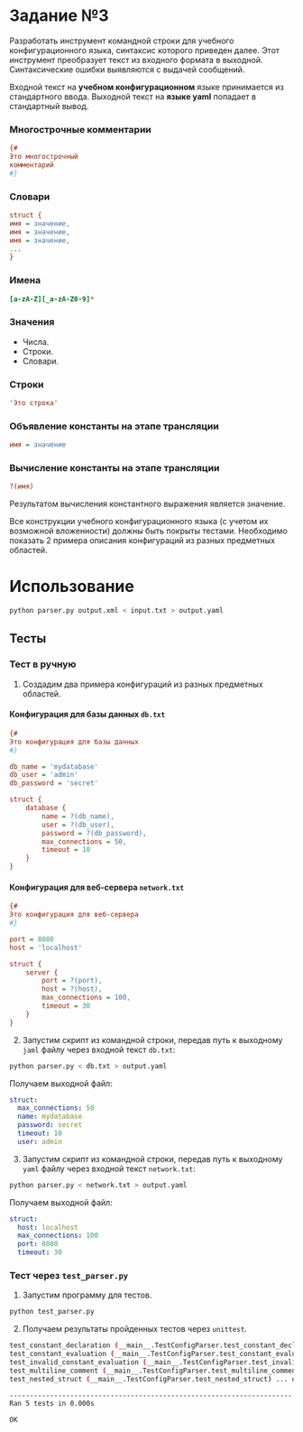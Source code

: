 # Задание №3

Разработать инструмент командной строки для учебного конфигурационного языка, синтаксис которого приведен далее. Этот инструмент преобразует текст из входного формата в выходной. Синтаксические ошибки выявляются с выдачей сообщений.

Входной текст на **учебном конфигурационном** языке принимается из стандартного ввода. Выходной текст на **языке yaml** попадает в стандартный вывод.

### Многострочные комментарии

```cfg
{#
Это многострочный
комментарий
#}
```

### Словари

```cfg
struct {
имя = значение,
имя = значение,
имя = значение,
...
}
```

### Имена

```cfg
[a-zA-Z][_a-zA-Z0-9]*
```

### Значения

- Числа.
- Строки.
- Словари.

### Строки

```cfg
'Это строка'
```

### Объявление константы на этапе трансляции

```cfg
имя = значение
```

### Вычисление константы на этапе трансляции

```cfg
?(имя)
```

Результатом вычисления константного выражения является значение.

Все конструкции учебного конфигурационного языка (с учетом их возможной вложенности) должны быть покрыты тестами. Необходимо показать 2 примера описания конфигураций из разных предметных областей.

# Использование

```sh
python parser.py output.xml < input.txt > output.yaml
```

## Тесты

### Тест в ручную

1. Создадим два примера конфигураций из разных предметных областей.

#### Конфигурация для базы данных `db.txt`


```cfg
{#
Это конфигурация для базы данных
#}

db_name = 'mydatabase'
db_user = 'admin'
db_password = 'secret'

struct {
    database {
        name = ?(db_name),
        user = ?(db_user),
        password = ?(db_password),
        max_connections = 50,
        timeout = 10
    }
}
```

#### Конфигурация для веб-сервера `network.txt`

```cfg
{#
Это конфигурация для веб-сервера
#}

port = 8080
host = 'localhost'

struct {
    server {
        port = ?(port),
        host = ?(host),
        max_connections = 100,
        timeout = 30
    }
}
```

2. Запустим скрипт из командной строки, передав путь к выходному `jaml` файлу через входной текст `db.txt`:

```sh
python parser.py < db.txt > output.yaml
```

Получаем выходной файл:

```yaml
struct:
  max_connections: 50
  name: mydatabase
  password: secret
  timeout: 10
  user: admin

```

3. Запустим скрипт из командной строки, передав путь к выходному `yaml` файлу через входной текст `network.txt`:

```sh
python parser.py < network.txt > output.yaml
```

Получаем выходной файл:

```yaml
struct:
  host: localhost
  max_connections: 100
  port: 8080
  timeout: 30

```

### Тест через `test_parser.py`

1. Запустим программу для тестов.

```sh
python test_parser.py
```

2. Получаем результаты пройденных тестов через `unittest`.

```sh
test_constant_declaration (__main__.TestConfigParser.test_constant_declaration) ... ok
test_constant_evaluation (__main__.TestConfigParser.test_constant_evaluation) ... ok
test_invalid_constant_evaluation (__main__.TestConfigParser.test_invalid_constant_evaluation) ... ok
test_multiline_comment (__main__.TestConfigParser.test_multiline_comment) ... ok
test_nested_struct (__main__.TestConfigParser.test_nested_struct) ... ok

----------------------------------------------------------------------
Ran 5 tests in 0.000s

OK
```
